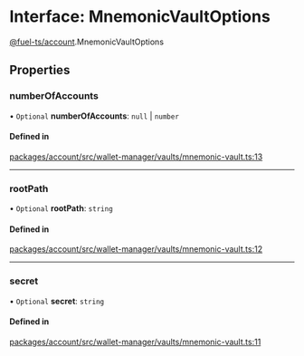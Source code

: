 # Interface: MnemonicVaultOptions

[@fuel-ts/account](/api/Account/index.md).MnemonicVaultOptions

## Properties

### numberOfAccounts

• `Optional` **numberOfAccounts**: ``null`` \| `number`

#### Defined in

[packages/account/src/wallet-manager/vaults/mnemonic-vault.ts:13](https://github.com/FuelLabs/fuels-ts/blob/d0550af1/packages/account/src/wallet-manager/vaults/mnemonic-vault.ts#L13)

___

### rootPath

• `Optional` **rootPath**: `string`

#### Defined in

[packages/account/src/wallet-manager/vaults/mnemonic-vault.ts:12](https://github.com/FuelLabs/fuels-ts/blob/d0550af1/packages/account/src/wallet-manager/vaults/mnemonic-vault.ts#L12)

___

### secret

• `Optional` **secret**: `string`

#### Defined in

[packages/account/src/wallet-manager/vaults/mnemonic-vault.ts:11](https://github.com/FuelLabs/fuels-ts/blob/d0550af1/packages/account/src/wallet-manager/vaults/mnemonic-vault.ts#L11)
